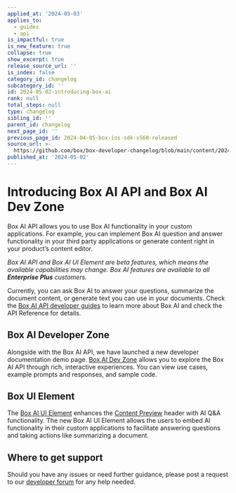 ```yaml
---
applied_at: '2024-05-03'
applies_to:
  - guides
  - api
is_impactful: true
is_new_feature: true
collapse: true
show_excerpt: true
release_source_url: ''
is_index: false
category_id: changelog
subcategory_id: ''
id: 2024-05-02-introducing-box-ai
rank: null
total_steps: null
type: changelog
sibling_id: ''
parent_id: changelog
next_page_id: ''
previous_page_id: 2024-04-05-box-ios-sdk-v560-released
source_url: >-
  https://github.com/box/box-developer-changelog/blob/main/content/2024/05-02-introducing-box-ai.md
published_at: '2024-05-02'
---
```

# Introducing Box AI API and Box AI Dev Zone

Box AI API allows you to use Box AI functionality in your custom applications. For example, you can implement Box AI question and answer functionality in your third party applications or generate content right in your product’s content editor.

*Box AI API and Box AI UI Element are beta features, which means the available capabilities may change.
Box AI features are available to all **Enterprise Plus** customers.*

<!-- more -->

Currently, you can ask Box AI to answer your questions, summarize the document content, or generate text you can use in your documents.
Check the [Box AI API developer guides][1] to learn more about Box AI and check the API Reference for details.

## Box AI Developer Zone

Alongside with the Box AI API, we have launched a new developer documentation demo page. [Box AI Dev Zone][2] allows you to explore the Box AI API through rich, interactive experiences. You can view use cases, example prompts and responses, and sample code.

## Box UI Element

The [Box AI UI Element][3] enhances the [Content Preview][4] header with AI Q&A functionality.
The new Box AI UI Element allows the users to embed AI functionality in their custom applications to facilitate answering questions and taking actions like summarizing a document.

## Where to get support

Should you have any issues or need further guidance, please post a request to our [developer forum][5] for any help needed.

[1]: https://staging.developer.box.com/guides/box-ai
[2]: https://developer.box.com/ai-dev-zone
[3]: g://embed/ui-elements/preview#box-ai-ui-element
[4]: g://embed/ui-elements/preview
[5]: https://forum.box.com/